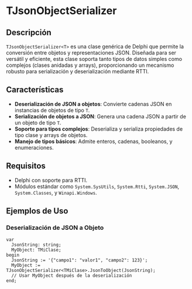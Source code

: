 # TJsonObjectSerializer<T>

## Descripción

`TJsonObjectSerializer<T>` es una clase genérica de Delphi que permite la conversión entre objetos y representaciones JSON. Diseñada para ser versátil y eficiente, esta clase soporta tanto tipos de datos simples como complejos (clases anidadas y arrays), proporcionando un mecanismo robusto para serialización y deserialización mediante RTTI.

## Características

- **Deserialización de JSON a objetos**: Convierte cadenas JSON en instancias de objetos de tipo `T`.
- **Serialización de objetos a JSON**: Genera una cadena JSON a partir de un objeto de tipo `T`.
- **Soporte para tipos complejos**: Deserializa y serializa propiedades de tipo clase y arrays de objetos.
- **Manejo de tipos básicos**: Admite enteros, cadenas, booleanos, y enumeraciones.

## Requisitos

- Delphi con soporte para RTTI.
- Módulos estándar como `System.SysUtils`, `System.Rtti`, `System.JSON`, `System.Classes`, y `Winapi.Windows`.

## Ejemplos de Uso

### Deserialización de JSON a Objeto

```delphi
var
  JsonString: string;
  MyObject: TMiClase;
begin
  JsonString := '{"campo1": "valor1", "campo2": 123}';
  MyObject := TJsonObjectSerializer<TMiClase>.JsonToObject(JsonString);
  // Usar MyObject después de la deserialización
end;

